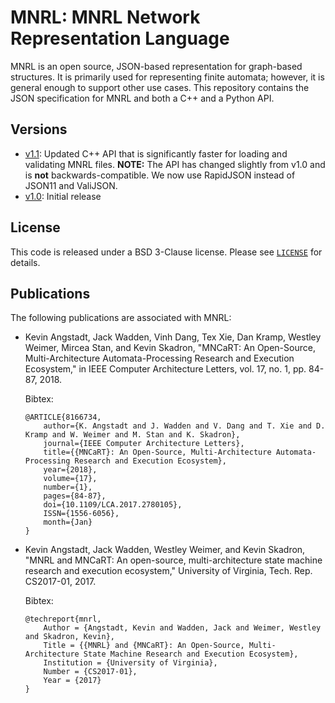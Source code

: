 # MNRL: MNRL Network Representation Language

MNRL is an open source, JSON-based representation for graph-based structures. It
is primarily used for representing finite automata; however, it is general
enough to support other use cases.  This repository contains the JSON
specification for MNRL and both a C++ and a Python API.

## Versions

- [v1.1](../../tree/v1.1): Updated C++ API that is significantly faster for loading
  and validating MNRL files.  **NOTE:** The API has changed slightly from v1.0
  and is **not** backwards-compatible.  We now use RapidJSON instead of JSON11
  and ValiJSON.
- [v1.0](../../tree/v1.0): Initial release

## License
This code is released under a BSD 3-Clause license. Please see [`LICENSE`](./LICENSE) for details. 

## Publications
The following publications are associated with MNRL:

- Kevin Angstadt, Jack Wadden, Vinh Dang, Tex Xie, Dan Kramp, Westley Weimer,
  Mircea Stan, and Kevin Skadron, "MNCaRT: An Open-Source, Multi-Architecture
  Automata-Processing Research and Execution Ecosystem," in IEEE Computer 
  Architecture Letters, vol. 17, no. 1, pp. 84-87, 2018.
  
  Bibtex:
    ```
    @ARTICLE{8166734, 
        author={K. Angstadt and J. Wadden and V. Dang and T. Xie and D. Kramp and W. Weimer and M. Stan and K. Skadron}, 
        journal={IEEE Computer Architecture Letters}, 
        title={{MNCaRT}: An Open-Source, Multi-Architecture Automata-Processing Research and Execution Ecosystem}, 
        year={2018}, 
        volume={17}, 
        number={1}, 
        pages={84-87}, 
        doi={10.1109/LCA.2017.2780105}, 
        ISSN={1556-6056}, 
        month={Jan}
    }
    ```

- Kevin Angstadt, Jack Wadden, Westley Weimer, and Kevin Skadron, "MNRL and
  MNCaRT: An open-source, multi-architecture state machine research and
  execution ecosystem," University of Virginia, Tech. Rep. CS2017-01, 2017.
  
  Bibtex:
    ```
    @techreport{mnrl,
        Author = {Angstadt, Kevin and Wadden, Jack and Weimer, Westley and Skadron, Kevin},
        Title = {{MNRL} and {MNCaRT}: An Open-Source, Multi-Architecture State Machine Research and Execution Ecosystem},
        Institution = {University of Virginia},
        Number = {CS2017-01},
        Year = {2017}
    }
    ```